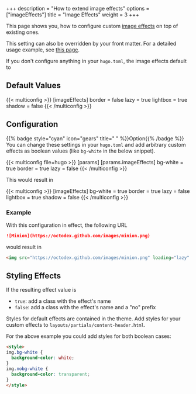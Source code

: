 +++
description = "How to extend image effects"
options = ["imageEffects"]
title = "Image Effects"
weight = 3
+++

This page shows you, how to configure custom [image effects](content/markdown#image-effects) on top of existing ones.

This setting can also be overridden by your front matter. For a detailed usage example, see [this page](content/imageeffects).

If you don't configure anything in your `hugo.toml`, the image effects default to

## Default Values

{{< multiconfig >}}
[imageEffects]
  border = false
  lazy = true
  lightbox = true
  shadow = false
{{< /multiconfig >}}

## Configuration

{{% badge style="cyan" icon="gears" title=" " %}}Option{{% /badge %}} You can change these settings in your `hugo.toml` and add arbitrary custom effects as boolean values (like `bg-white` in the below snippet).

{{< multiconfig file=hugo >}}
[params]
  [params.imageEffects]
    bg-white = true
    border = true
    lazy = false
{{< /multiconfig >}}

This would result in

{{< multiconfig >}}
[imageEffects]
  bg-white = true
  border = true
  lazy = false
  lightbox = true
  shadow = false
{{< /multiconfig >}}

### Example

With this configuration in effect, the following URL

````markdown {title="Markdown"}
![Minion](https://octodex.github.com/images/minion.png)
````

would result in

````html {title="HTML"}
<img src="https://octodex.github.com/images/minion.png" loading="lazy" alt="Minion" class="bg-white border nolazy lightbox noshadow">
````

## Styling Effects

If the resulting effect value is

- `true`: add a class with the effect's name
- `false`: add a class with the effect's name and a "no" prefix

Styles for default effects are contained in the theme. Add styles for your custom effects to `layouts/partials/content-header.html`.

For the above example you could add styles for both boolean cases:

````html {title="layouts/partials/content-header.html"}
<style>
img.bg-white {
  background-color: white;
}
img.nobg-white {
  background-color: transparent;
}
</style>
````

